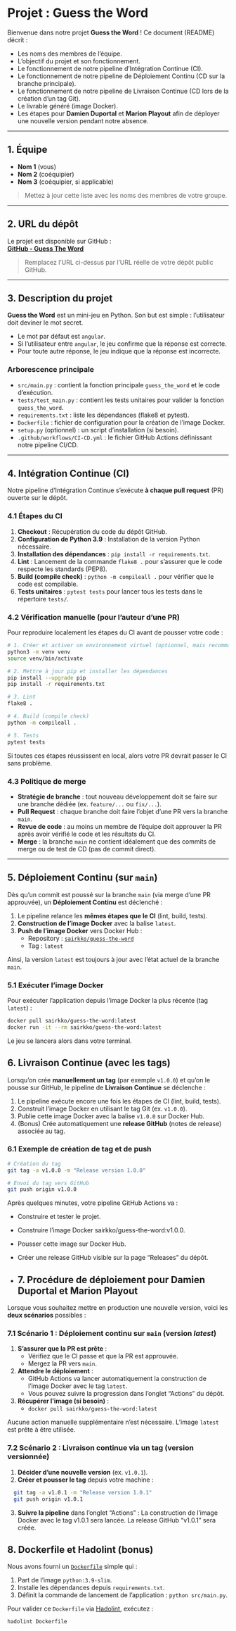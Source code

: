 # Projet : Guess the Word

Bienvenue dans notre projet **Guess the Word** ! Ce document (README) décrit :

- Les noms des membres de l’équipe.
- L’objectif du projet et son fonctionnement.
- Le fonctionnement de notre pipeline d’Intégration Continue (CI).
- Le fonctionnement de notre pipeline de Déploiement Continu (CD sur la branche principale).
- Le fonctionnement de notre pipeline de Livraison Continue (CD lors de la création d’un tag Git).
- Le livrable généré (image Docker).
- Les étapes pour **Damien Duportal** et **Marion Playout** afin de déployer une nouvelle version pendant notre absence.

---

## 1. Équipe

- **Nom 1** (vous)
- **Nom 2** (coéquipier)
- **Nom 3** (coéquipier, si applicable)

> Mettez à jour cette liste avec les noms des membres de votre groupe.

---

## 2. URL du dépôt

Le projet est disponible sur GitHub :  
[**GitHub - Guess The Word**](https://github.com/VotreCompte/guess-the-word)

> Remplacez l’URL ci-dessus par l’URL réelle de votre dépôt public GitHub.

---

## 3. Description du projet

**Guess the Word** est un mini-jeu en Python. Son but est simple : l’utilisateur doit deviner le mot secret.  
- Le mot par défaut est `angular`.  
- Si l’utilisateur entre `angular`, le jeu confirme que la réponse est correcte.  
- Pour toute autre réponse, le jeu indique que la réponse est incorrecte.

### Arborescence principale

- `src/main.py` : contient la fonction principale `guess_the_word` et le code d’exécution.  
- `tests/test_main.py` : contient les tests unitaires pour valider la fonction `guess_the_word`.  
- `requirements.txt` : liste les dépendances (flake8 et pytest).  
- `Dockerfile` : fichier de configuration pour la création de l’image Docker.  
- `setup.py` (optionnel) : un script d’installation (si besoin).  
- `.github/workflows/CI-CD.yml` : le fichier GitHub Actions définissant notre pipeline CI/CD.  

---

## 4. Intégration Continue (CI)

Notre pipeline d’Intégration Continue s’exécute **à chaque pull request** (PR) ouverte sur le dépôt.

### 4.1 Étapes du CI

1. **Checkout** : Récupération du code du dépôt GitHub.  
2. **Configuration de Python 3.9** : Installation de la version Python nécessaire.  
3. **Installation des dépendances** : `pip install -r requirements.txt`.  
4. **Lint** : Lancement de la commande `flake8 .` pour s’assurer que le code respecte les standards (PEP8).  
5. **Build (compile check)** : `python -m compileall .` pour vérifier que le code est compilable.  
6. **Tests unitaires** : `pytest tests` pour lancer tous les tests dans le répertoire `tests/`.

### 4.2 Vérification manuelle (pour l’auteur d’une PR)

Pour reproduire localement les étapes du CI avant de pousser votre code :

```bash
# 1. Créer et activer un environnement virtuel (optionnel, mais recommandé)
python3 -m venv venv
source venv/bin/activate

# 2. Mettre à jour pip et installer les dépendances
pip install --upgrade pip
pip install -r requirements.txt

# 3. Lint
flake8 .

# 4. Build (compile check)
python -m compileall .

# 5. Tests
pytest tests
```
Si toutes ces étapes réussissent en local, alors votre PR devrait passer le CI sans problème.

### 4.3 Politique de merge

- **Stratégie de branche** : tout nouveau développement doit se faire sur une branche dédiée (ex. `feature/...` ou `fix/...`).
- **Pull Request** : chaque branche doit faire l’objet d’une PR vers la branche `main`.
- **Revue de code** : au moins un membre de l’équipe doit approuver la PR après avoir vérifié le code et les résultats du CI.
- **Merge** : la branche `main` ne contient idéalement que des commits de merge ou de test de CD (pas de commit direct).

---

## 5. Déploiement Continu (sur `main`)

Dès qu’un commit est poussé sur la branche `main` (via merge d’une PR approuvée), un **Déploiement Continu** est déclenché :

1. Le pipeline relance les **mêmes étapes que le CI** (lint, build, tests).  
2. **Construction de l’image Docker** avec la balise `latest`.  
3. **Push de l’image Docker** vers Docker Hub :  
   - Repository : [`sairkko/guess-the-word`](https://hub.docker.com/r/sairkko/guess-the-word)  
   - Tag : `latest`  

Ainsi, la version `latest` est toujours à jour avec l’état actuel de la branche `main`.

### 5.1 Exécuter l’image Docker

Pour exécuter l’application depuis l’image Docker la plus récente (tag `latest`) :

```bash
docker pull sairkko/guess-the-word:latest
docker run -it --rm sairkko/guess-the-word:latest
```
Le jeu se lancera alors dans votre terminal.

## 6. Livraison Continue (avec les tags)

Lorsqu’on crée **manuellement un tag** (par exemple `v1.0.0`) et qu’on le pousse sur GitHub, le pipeline de **Livraison Continue** se déclenche :

1. Le pipeline exécute encore une fois les étapes de CI (lint, build, tests).  
2. Construit l’image Docker en utilisant le tag Git (ex. `v1.0.0`).  
3. Publie cette image Docker avec la balise `v1.0.0` sur Docker Hub.  
4. (Bonus) Crée automatiquement une **release GitHub** (notes de release) associée au tag.

### 6.1 Exemple de création de tag et de push

```bash
# Création du tag
git tag -a v1.0.0 -m "Release version 1.0.0"

# Envoi du tag vers GitHub
git push origin v1.0.0
```

Après quelques minutes, votre pipeline GitHub Actions va :

- Construire et tester le projet.
- Construire l’image Docker sairkko/guess-the-word:v1.0.0.
- Pousser cette image sur Docker Hub.
- Créer une release GitHub visible sur la page “Releases” du dépôt.

- ## 7. Procédure de déploiement pour Damien Duportal et Marion Playout

Lorsque vous souhaitez mettre en production une nouvelle version, voici les **deux scénarios** possibles :

### 7.1 Scénario 1 : Déploiement continu sur `main` (version *latest*)

1. **S’assurer que la PR est prête** :  
   - Vérifiez que le CI passe et que la PR est approuvée.  
   - Mergez la PR vers `main`.  
2. **Attendre le déploiement** :  
   - GitHub Actions va lancer automatiquement la construction de l’image Docker avec le tag `latest`.  
   - Vous pouvez suivre la progression dans l’onglet “Actions” du dépôt.  
3. **Récupérer l’image (si besoin)** :  
   - `docker pull sairkko/guess-the-word:latest`

Aucune action manuelle supplémentaire n’est nécessaire. L’image `latest` est prête à être utilisée.

### 7.2 Scénario 2 : Livraison continue via un tag (version versionnée)

1. **Décider d’une nouvelle version** (ex. `v1.0.1`).  
2. **Créer et pousser le tag** depuis votre machine :  
 ```bash
   git tag -a v1.0.1 -m "Release version 1.0.1"
   git push origin v1.0.1
```
3. **Suivre la pipeline** dans l’onglet “Actions” :
La construction de l’image Docker avec le tag v1.0.1 sera lancée.
La release GitHub “v1.0.1” sera créée.

## 8. Dockerfile et Hadolint (bonus)

Nous avons fourni un [`Dockerfile`](./Dockerfile) simple qui :

1. Part de l’image `python:3.9-slim`.  
2. Installe les dépendances depuis `requirements.txt`.  
3. Définit la commande de lancement de l’application : `python src/main.py`.  

Pour valider ce `Dockerfile` via [Hadolint](https://github.com/hadolint/hadolint), exécutez :

```bash
hadolint Dockerfile
```
